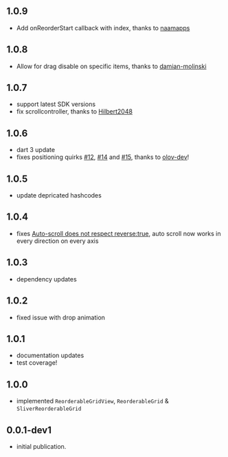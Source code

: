 ## 1.0.9
* Add onReorderStart callback with index, thanks to [naamapps](https://github.com/casvanluijtelaar/reorderable_grid/pull/31)

## 1.0.8
* Allow for drag disable on specific items, thanks to [damian-molinski](https://github.com/casvanluijtelaar/reorderable_grid/pull/25)

## 1.0.7
* support latest SDK versions
* fix scrollcontroller, thanks to [Hilbert2048](https://github.com/casvanluijtelaar/reorderable_grid/pull/27)

## 1.0.6
* dart 3 update
* fixes positioning quirks [#12](https://github.com/casvanluijtelaar/reorderable_grid/issues/12), [#14](https://github.com/casvanluijtelaar/reorderable_grid/issues/14) and [#15](https://github.com/casvanluijtelaar/reorderable_grid/issues/15), thanks to [olov-dev](https://github.com/casvanluijtelaar/reorderable_grid/pull/17)!

## 1.0.5
* update depricated hashcodes
## 1.0.4
* fixes [Auto-scroll does not respect reverse:true](https://github.com/casvanluijtelaar/reorderable_grid/issues/9), auto scroll now works in every direction on every axis

## 1.0.3
*  dependency updates

## 1.0.2
*  fixed issue with drop animation 

## 1.0.1
*  documentation updates
*  test coverage!

## 1.0.0
*  implemented `ReorderableGridView`, `ReorderableGrid` & `SliverReorderableGrid`

## 0.0.1-dev1
*  initial publication.
